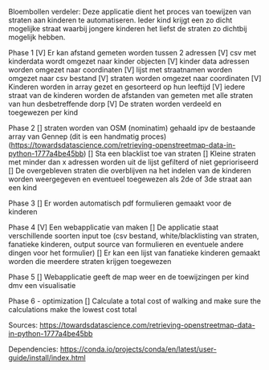 Bloembollen verdeler:
Deze applicatie dient het proces van toewijzen van straten aan kinderen te automatiseren. Ieder kind krijgt een zo dicht mogelijke straat waarbij jongere kinderen het liefst de straten zo dichtbij mogelijk hebben.

Phase 1
    [V] Er kan afstand gemeten worden tussen 2 adressen
    [V] csv met kinderdata wordt omgezet naar kinder objecten
    [V] kinder data adressen worden omgezet naar coordinaten
    [V] lijst met straatnamen worden omgezet naar csv bestand
    [V] straten worden omgezet naar coordinaten
    [V] Kinderen worden in array gezet en gesorteerd op hun leeftijd
    [V] iedere straat van de kinderen worden de afstanden van gemeten met alle straten van hun desbetreffende dorp
    [V] De straten worden verdeeld en toegewezen per kind

Phase 2
    [] straten worden van OSM (nominatim) gehaald ipv de bestaande array van Gennep (dit is een handmatig proces) (https://towardsdatascience.com/retrieving-openstreetmap-data-in-python-1777a4be45bb)
    [] Sta een blacklist toe van straten
    [] Kleine straten met minder dan x adressen worden uit de lijst gefilterd of niet geprioriseerd
    [] De overgebleven straten die overblijven na het indelen van de kinderen worden weergegeven en eventueel toegewezen als 2de of 3de straat aan een kind

Phase 3
    [] Er worden automatisch pdf formulieren gemaakt voor de kinderen

Phase 4
    [V] Een webapplicatie van maken
    [] De applicatie staat verschillende soorten input toe (csv bestand, white/blacklisting van straten, fanatieke kinderen, output source van formulieren en eventuele andere dingen voor het formulier)
    [] Er kan een lijst van fanatieke kinderen gemaakt worden die meerdere straten krijgen toegewezen

Phase 5
    [] Webapplicatie geeft de map weer en de toewijzingen per kind dmv een visualisatie

Phase 6 - optimization
    [] Calculate a total cost of walking and make sure the calculations make the lowest cost total

Sources:
https://towardsdatascience.com/retrieving-openstreetmap-data-in-python-1777a4be45bb

Dependencies:
https://conda.io/projects/conda/en/latest/user-guide/install/index.html